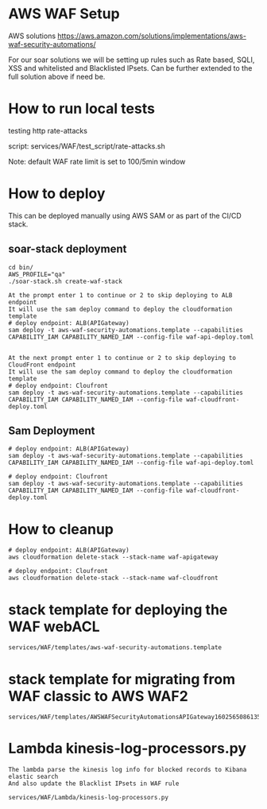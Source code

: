 # AWS WAF Setup

AWS  solutions https://aws.amazon.com/solutions/implementations/aws-waf-security-automations/

For our soar solutions we will be setting up rules such as Rate based, SQLI, XSS and whitelisted and Blacklisted IPsets.
Can be further extended to the full solution above if need be.

# How to run local tests
testing http rate-attacks 

script:
services/WAF/test_script/rate-attacks.sh

Note:
default WAF rate limit is set to 100/5min window

# How to deploy
This can be deployed manually using AWS SAM or as part of the CI/CD stack. 
## soar-stack deployment

```
cd bin/
AWS_PROFILE="qa"
./soar-stack.sh create-waf-stack

At the prompt enter 1 to continue or 2 to skip deploying to ALB endpoint
It will use the sam deploy command to deploy the cloudformation template
# deploy endpoint: ALB(APIGateway)
sam deploy -t aws-waf-security-automations.template --capabilities CAPABILITY_IAM CAPABILITY_NAMED_IAM --config-file waf-api-deploy.toml


At the next prompt enter 1 to continue or 2 to skip deploying to CloudFront endpoint
It will use the sam deploy command to deploy the cloudformation template
# deploy endpoint: Cloufront
sam deploy -t aws-waf-security-automations.template --capabilities CAPABILITY_IAM CAPABILITY_NAMED_IAM --config-file waf-cloudfront-deploy.toml
```
## Sam Deployment
```
# deploy endpoint: ALB(APIGateway)
sam deploy -t aws-waf-security-automations.template --capabilities CAPABILITY_IAM CAPABILITY_NAMED_IAM --config-file waf-api-deploy.toml

# deploy endpoint: Cloufront
sam deploy -t aws-waf-security-automations.template --capabilities CAPABILITY_IAM CAPABILITY_NAMED_IAM --config-file waf-cloudfront-deploy.toml
```

# How to cleanup

```
# deploy endpoint: ALB(APIGateway)
aws cloudformation delete-stack --stack-name waf-apigateway

# deploy endpoint: Cloufront
aws cloudformation delete-stack --stack-name waf-cloudfront

```
# stack template for deploying the WAF webACL

```
services/WAF/templates/aws-waf-security-automations.template

```
# stack template for migrating from WAF classic to AWS WAF2

```
services/WAF/templates/AWSWAFSecurityAutomationsAPIGateway1602565086135.json

```

# Lambda kinesis-log-processors.py

```
The lambda parse the kinesis log info for blocked records to Kibana elastic search
And also update the Blacklist IPsets in WAF rule
 
services/WAF/Lambda/kinesis-log-processors.py

```
